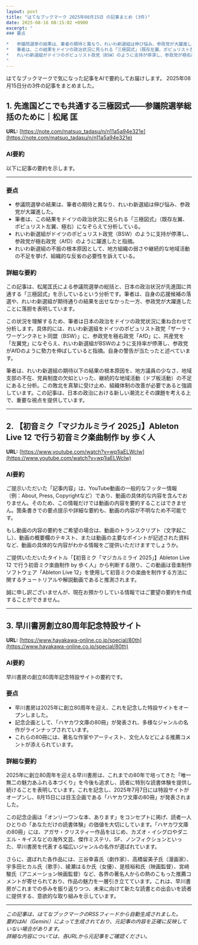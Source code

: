 ```yaml
---
layout: post
title: "はてなブックマーク 2025年08月15日 の記事まとめ (3件)"
date: 2025-08-16 08:15:02 +0900
excerpt: "
### 要点

*   参議院選挙の結果は、筆者の期待と異なり、れいわ新選組は伸び悩み、参政党が大躍進した。
*   筆者は、この結果をドイツの政治状況に見られる「三極図式」（既存左翼、ポピュリスト左翼、極右）になぞらえて分析している。
*   れいわ新選組がドイツのポピュリスト政党（BSW）のように支持が停滞し、参政党が極右政党（AfD）のように躍進した...
"
---
```


はてなブックマークで気になった記事をAIで要約してお届けします。
2025年08月15日分の3件の記事をまとめました。

## 1. 先進国どこでも共通する三極図式——参議院選挙総括のために｜松尾 匡

**URL:** [https://note.com/matsuo_tadasu/n/n11a5a94e321e](https://note.com/matsuo_tadasu/n/n11a5a94e321e)

### AI要約

以下に記事の要約を示します。

---

### 要点

*   参議院選挙の結果は、筆者の期待と異なり、れいわ新選組は伸び悩み、参政党が大躍進した。
*   筆者は、この結果をドイツの政治状況に見られる「三極図式」（既存左翼、ポピュリスト左翼、極右）になぞらえて分析している。
*   れいわ新選組がドイツのポピュリスト政党（BSW）のように支持が停滞し、参政党が極右政党（AfD）のように躍進したと指摘。
*   れいわ新選組の不振の根本原因として、地方組織の弱さや継続的な地域活動の不足を挙げ、組織的な反省の必要性を訴えている。

### 詳細な要約

この記事は、松尾匡氏による参議院選挙の総括と、日本の政治状況が先進国に共通する「三極図式」を示しているという分析です。筆者は、自身の応援候補の落選や、れいわ新選組が期待通りの結果を出せなかった一方、参政党が大躍進したことに落胆を表明しています。

この状況を理解するため、筆者は日本の政治をドイツの政党状況に重ね合わせて分析します。具体的には、れいわ新選組をドイツのポピュリスト政党「ザーラ・ワーゲンクネヒト同盟（BSW）」に、参政党を極右政党「AfD」に、共産党を「左翼党」になぞらえ、れいわ新選組がBSWのように支持率が停滞し、参政党がAfDのように勢力を伸ばしていると指摘。自身の警告が当たったと述べています。

筆者は、れいわ新選組の期待以下の結果の根本原因を、地方議員の少なさ、地域支部の不在、党員制度の欠如といった、継続的な地域活動（ドブ板活動）の不足にあると分析。この敗北を真摯に受け止め、組織体制の改善が必要であると強調しています。この記事は、日本の政治における新しい潮流とその課題を考える上で、重要な視点を提供しています。

---

## 2. 【初音ミク「マジカルミライ 2025」】Ableton Live 12 で行う初音ミク楽曲制作 by 歩く人

**URL:** [https://www.youtube.com/watch?v=wp1iaELWclw](https://www.youtube.com/watch?v=wp1iaELWclw)

### AI要約

ご提示いただいた「記事内容」は、YouTube動画の一般的なフッター情報（例：About, Press, Copyrightなど）であり、動画の具体的な内容を含んでおりません。そのため、この情報だけでは動画の内容を要約することはできません。箇条書きでの要点提示や詳細な要約も、動画の内容が不明なため不可能です。

もし動画の内容の要約をご希望の場合は、動画のトランスクリプト（文字起こし）、動画の概要欄のテキスト、または動画の主要なポイントが記述された資料など、動画の具体的な内容がわかる情報をご提供いただけますでしょうか。

ご提供いただいたタイトル「【初音ミク「マジカルミライ 2025」】Ableton Live 12 で行う初音ミク楽曲制作 by 歩く人」から判断する限り、この動画は音楽制作ソフトウェア「Ableton Live 12」を使用して初音ミクの楽曲を制作する方法に関するチュートリアルや解説動画であると推測されます。

誠に申し訳ございませんが、現在お預かりしている情報ではご要望の要約を作成することができません。

---

## 3. 早川書房創立80周年記念特設サイト

**URL:** [https://www.hayakawa-online.co.jp/special/80th](https://www.hayakawa-online.co.jp/special/80th)

### AI要約

早川書房の創立80周年記念特設サイトの要約です。

### 要点

*   早川書房は2025年に創立80周年を迎え、これを記念した特設サイトをオープンしました。
*   記念企画として、「ハヤカワ文庫の80冊」が発表され、多様なジャンルの名作がラインナップされています。
*   これらの80冊には、著名な作家やアーティスト、文化人などによる推薦コメントが添えられています。

### 詳細な要約

2025年に創立80周年を迎える早川書房は、これまでの80年で培ってきた「唯一無二の魅力あふれる本づくり」を今後も追求し、読者に特別な読書体験を提供し続けることを表明しています。これを記念し、2025年7月7日には特設サイトがオープンし、8月15日には目玉企画である「ハヤカワ文庫の80冊」が発表されました。

この記念企画は「オンリーワンな本、あります」をコンセプトに掲げ、読者一人ひとりの「あなただけの読書体験」の価値を大切にしています。「ハヤカワ文庫の80冊」には、アガサ・クリスティー作品をはじめ、カズオ・イシグロやダニエル・キイスなどの海外文芸、傑作ミステリ、SF、ノンフィクションといった、早川書房を代表する幅広いジャンルの名作が選ばれています。

さらに、選ばれた各作品には、三谷幸喜氏（劇作家）、高橋留美子氏（漫画家）、宇多田ヒカル氏（歌手）、綾瀬はるか氏（女優）、是枝裕和氏（映画監督）、宮﨑駿氏（アニメーション映画監督）など、各界の著名人からの熱のこもった推薦コメントが寄せられており、作品の魅力を一層引き立てています。これは、早川書房がこれまでの歩みを振り返りつつ、未来に向けて新たな読書との出会いを読者に提供する、意欲的な取り組みを示しています。

---

*この記事は、はてなブックマークのRSSフィードから自動生成されました。*  
*要約はAI（Gemini）によって生成されており、元記事の内容を正確に反映していない場合があります。*  
*詳細な内容については、各URLから元記事をご確認ください。*
